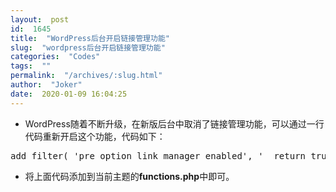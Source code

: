 ```yaml
---
layout:  post
id:  1645
title:  "WordPress后台开启链接管理功能"
slug:  "wordpress后台开启链接管理功能"
categories:  "Codes"
tags:  ""
permalink:  "/archives/:slug.html"
author:  "Joker"
date:  2020-01-09 16:04:25
---
```




<ul>
 	<li>WordPress随着不断升级，在新版后台中取消了链接管理功能，可以通过一行代码重新开启这个功能，代码如下：</li>
</ul>
<pre class="prettyprint">add_filter( 'pre_option_link_manager_enabled', '__return_true' );</pre>
<ul>
 	<li>将上面代码添加到当前主题的<strong>functions.php</strong>中即可。</li>
</ul>
